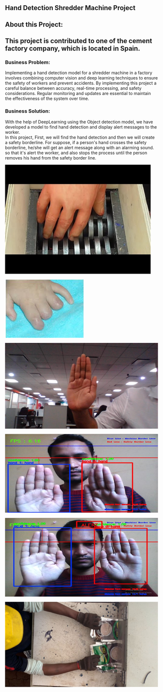 <h2>Hand Detection Shredder Machine Project</h2>

<h2>About this Project:</h2>

<h2>This project is contributed to one of the cement factory company, which is located in Spain.</h2>

<h3>Business Problem:</h3>

Implementing a hand detection model for a shredder machine in a factory involves combining computer vision and deep learning techniques to ensure the safety of workers and prevent accidents. By implementing this project a careful balance between accuracy, real-time processing, and safety considerations. Regular monitoring and updates are essential to maintain the effectiveness of the system over time.


<h3>Business Solution:</h3> 

With the help of DeepLearning using the Object detection model, we have developed a model to find hand detection and display alert messages to the worker.  
In this project, First, we will find the hand detection and then we will create a safety borderline. 
For suppose, if a person's hand crosses the safety borderline, he/she will get an alert message along with an alarming sound. so that it's alert the worker, and also stops the process until the person removes his hand from the safety border line.


  ![](Images/1_hand_machine.jpg)
  
  ![](Images/2_InjuredHand.jpg)
  
  ![](Images/hand.jpg)
  
  ![](Images/testing1.JPG)
  
  ![](Images/testing2.JPG)
  
  ![](Images/testing3.jpg)

